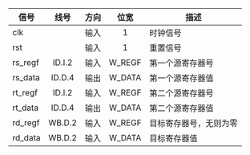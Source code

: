 | 信号    |  线号  | 方向 |  位宽  | 描述                   |
| ------- | :----: | :--: | :----: | ---------------------- |
| clk     |        | 输入 |   1    | 时钟信号               |
| rst     |        | 输入 |   1    | 重置信号               |
| rs_regf | ID.I.2 | 输入 | W_REGF | 第一个源寄存器号       |
| rs_data | ID.D.4 | 输出 | W_DATA | 第一个源寄存器值       |
| rt_regf | ID.I.2 | 输入 | W_REGF | 第二个源寄存器号       |
| rt_data | ID.D.4 | 输出 | W_DATA | 第二个源寄存器值       |
| rd_regf | WB.D.2 | 输入 | W_REGF | 目标寄存器号，无则为零 |
| rd_data | WB.D.2 | 输入 | W_DATA | 目标寄存器值           |


